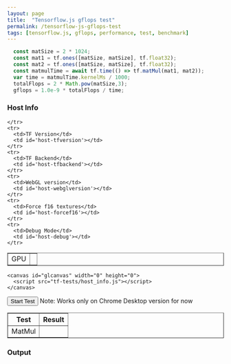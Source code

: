 ```yaml
---
layout: page
title:  "Tensorflow.js gflops test"
permalink: /tensorflow-js-gflops-test
tags: [tensorflow.js, gflops, performance, test, benchmark]
---
```


```javascript
  const matSize = 2 * 1024;
  const mat1 = tf.ones([matSize, matSize], tf.float32);
  const mat2 = tf.ones([matSize, matSize], tf.float32);
  const matmulTime = await tf.time(() => tf.matMul(mat1, mat2));
  var time = matmulTime.kernelMs / 1000;
  totalFlops = 2 * Math.pow(matSize,3);
  gflops = 1.0e-9 * totalFlops / time;
```

<!-- ===================================================  -->
<!-- Host Info                                            -->
<!-- ===================================================  -->
<h3> Host Info</h3>
<div id='div-hostinfo'>
  <table id='table-hostinfo' border='1' border-width='5px'>
    <tr>
      <td>GPU</td>
      <td id="host-gpu"></td>

    </tr>
    <tr>
      <td>TF Version</td>
      <td id='host-tfversion'></td>
    </tr>
    <tr>
      <td>TF Backend</td>
      <td id='host-tfbackend'></td>
    </tr>
    <tr>
      <td>WebGL version</td>
      <td id='host-webglversion'></td>
    </tr>
    <tr>
      <td>Force f16 textures</td>
      <td id='host-forcef16'></td>
    </tr>
    <tr>
      <td>Debug Mode</td>
      <td id='host-debug'></td>
    </tr>
  </table>


  
    <canvas id="glcanvas" width="0" height="0">
      <script src="tf-tests/host_info.js"></script>
    </canvas>
  </div>

  <button onclick="StartTest()">Start Test</button>
  Note: Works only on Chrome Desktop version for now

<!-- ===================================================  -->
<!-- Test Results                                          -->
<!-- ===================================================  -->
<div id='div-testresults'>
  <table id='table-hostinfo' border='1'>
    <tr>
      <th>Test</th>
      <th>Result</th>
    </tr>
    <tr>
      <td>MatMul</td>
      <td id="tr-matmul"></td>
    </tr>
  </table>


  <!-- ===================================================  -->
<!-- Output                                         -->
<!-- ===================================================  -->
<h3> Output</h3>


<texarea type="text" id='test-output'>



<script src="tf-tests/main.js"></script>
<script src="tf-tests/matmul.js"></script>
<script src="tf-tests/mnist.js"></script>




